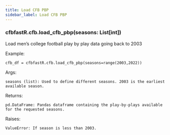 ```yaml
---
title: Load CFB PBP
sidebar_label: Load CFB PBP
---
```


### cfbfastR.cfb.load_cfb_pbp(seasons: List[int])
Load men’s college football play by play data going back to 2003

Example:

    cfb_df = cfbfastR.cfb.load_cfb_pbp(seasons=range(2003,2022))

Args:

    seasons (list): Used to define different seasons. 2003 is the earliest available season.

Returns:

    pd.DataFrame: Pandas dataframe containing the play-by-plays available for the requested seasons.

Raises:

    ValueError: If season is less than 2003.
